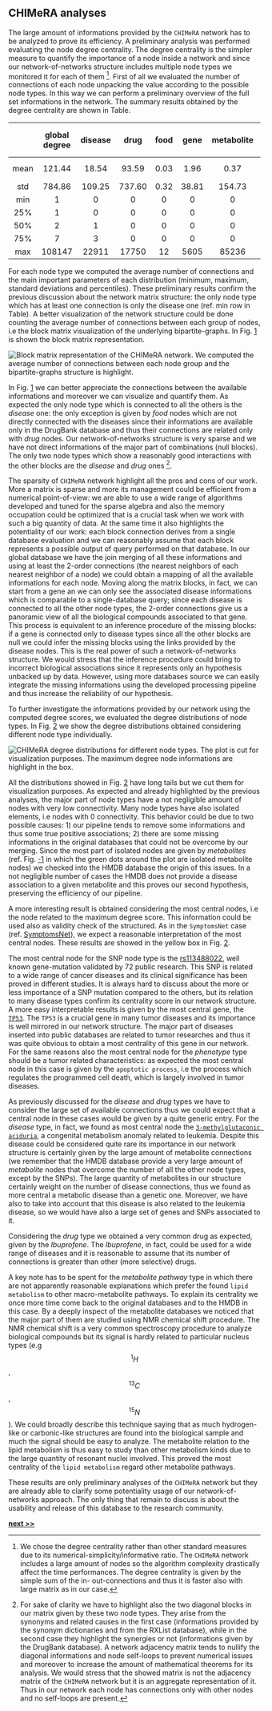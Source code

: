 ## CHIMeRA analyses

The large amount of informations provided by the `CHIMeRA` network has to be analyzed to prove its efficiency.
A preliminary analysis was performed evaluating the node degree centrality.
The degree centrality is the simpler measure to quantify the importance of a node inside a network and since our network-of-networks structure includes multiple node types we monitored it for each of them [^1].
First of all we evaluated the number of connections of each node unpacking the value according to the possible node types.
In this way we can perform a preliminary overview of the full set informations in the network.
The summary results obtained by the degree centrality are shown in Table.

|       | global degree  | disease |   drug | food | gene | metabolite | phenotype |  SNP | metabolic pathway | disease pathway   | drug-action pathway| drug-metabolism pathway |  signaling pathway | physiological pathway | macro pathway|
|:-----:|:--------------:|:-------:|:------:|:----:|:----:|:----------:|:---------:|:----:|:-----------------:|:-----------------:|:------------------:|:-----------------------:|:------------------:|:---------------------:|:------------:|
|mean   |  121.44 |   18.54 |  93.59 | 0.03 | 1.96 |       0.37 |      5.50 | 0.65 |      0.09 |      0.05 |        0.14 | $$6\times10^{-3}$$| $$4\times10^{-3}$$ |$$1\times10^{-3}$$ |   0.48  |
|std    |  784.86 |  109.25 | 737.60 | 0.32 |38.81 |     154.73 |    100.09 |21.96 |      2.81 |      1.27 |        6.79 |            0.28 |             0.29 |            0.07 | 106.06  |
|min    |       1 |       0 |      0 |    0 |    0 |          0 |         0 |    0 |         0 |         0 |           0 |               0 |                0 |               0 |      0  |
|25%    |       1 |       0 |      0 |    0 |    0 |          0 |         0 |    0 |         0 |         0 |           0 |               0 |                0 |               0 |      0  |
|50%    |       2 |       1 |      0 |    0 |    0 |          0 |         0 |    0 |         0 |         0 |           0 |               0 |                0 |               0 |      0  |
|75%    |       7 |       3 |      0 |    0 |    0 |          0 |         0 |    0 |         0 |         0 |           0 |               0 |                0 |               0 |      1  |
|max    |  108147 |   22911 |  17750 |   12 | 5605 |      85236 |      9732 | 4866 |       594 |       283 |        1006 |              60 |               49 |              13 |  59993  |


For each node type we computed the average number of connections and the main important parameters of each distribution (minimum, maximum, standard deviations and percentiles).
These preliminary results confirm the previous discussion about the network matrix structure: the only node type which has at least one connection is only the disease one (ref. min row in Table).
A better visualization of the network structure could be done counting the average number of connections between each group of nodes, i.e the block matrix visualization of the underlying bipartite-graphs.
In Fig. [1](../../../../img/chimera_net_mat.svg) is shown the block matrix representation.

![Block matrix representation of the `CHIMeRA` network. We computed the average number of connections between each node group and the bipartite-graphs structure is highlight.](https://raw.githubusercontent.com/Nico-Curti/PhDthesis/master/img/chimera_net_mat.svg?token=AF4CJX52EDAE7D4MPHXZTES5XA7WE&sanitize=true)

In Fig. [1](../../../../img/chimera_net_mat.svg) we can better appreciate the connections between the available informations and moreover we can visualize and quantify them.
As expected the only node type which is connected to all the others is the *disease* one: the only exception is given by *food* nodes which are not directly connected with the diseases since their informations are available only in the DrugBank database and thus their connections are related only with *drug* nodes.
Our network-of-networks structure is very sparse and we have not direct informations of the major part of combinations (null blocks).
The only two node types which show a reasonably good interactions with the other blocks are the *disease* and *drug* ones [^2].

The sparsity of `CHIMeRA` network highlight all the pros and cons of our work.
More a matrix is sparse and more its management could be efficient from a numerical point-of-view: we are able to use a wide range of algorithms developed and tuned for the sparse algebra and also the memory occupation could be optimized that is a crucial task when we work with such a big quantity of data.
At the same time it also highlights the potentiality of our work: each block connection derives from a single database evaluation and we can reasonably assume that each block represents a possible output of query performed on that database.
In our global database we have the join merging of all these informations and using at least the 2-order connections (the nearest neighbors of each nearest neighbor of a node) we could obtain a mapping of all the available informations for each node.
Moving along the matrix blocks, in fact, we can start from a gene an we can only see the associated disease informations which is comparable to a single-database query; since each disease is connected to all the other node types, the 2-order connections give us a panoramic view of all the biological compounds associated to that gene.
This process is equivalent to an inference procedure of the missing blocks: if a gene is connected only to disease types since all the other blocks are null we could infer the missing blocks using the links provided by the disease nodes.
This is the real power of such a network-of-networks structure.
We would stress that the inference procedure could bring to incorrect biological associations since it represents only an hypothesis unbacked up by data.
However, using more databases source we can easily integrate the missing informations using the developed processing pipeline and thus increase the reliability of our hypothesis.

To further investigate the informations provided by our network using the computed degree scores, we evaluated the degree distributions of node types.
In Fig. [2](../../../../img/degree.png) we show the degree distributions obtained considering different node type individually.

![`CHIMeRA` degree distributions for different node types. The plot is cut for visualization purposes. The maximum degree node informations are highlight in the box.](../../../../img/degree.png)

All the distributions showed in Fig. [2](../../../../img/degree.png) have long tails but we cut them for visualization purposes.
As expected and already highlighted by the previous analyses, the major part of node types have a not negligible amount of nodes with very low connectivity.
Many node types have also isolated elements, i.e nodes with 0 connectivity.
This behavior could be due to two possible causes: 1) our pipeline tends to remove some informations and thus some true positive associations; 2) there are some missing informations in the original databases that could not be overcome by our merging.
Since the most part of isolated nodes are given by *metabolites* (ref. Fig. [-1](../../../../img/chimera_plot.png) in which the green dots around the plot are isolated metabolite nodes) we checked into the HMDB database the origin of this issues.
In a not negligible number of cases the HMDB does not provide a disease association to a given metabolite and this proves our second hypothesis, preserving the efficiency of our pipeline.

A more interesting result is obtained considering the most central nodes, i.e the node related to the maximum degree score.
This information could be used also as validity check of the structured.
As in the `SymptomsNet` case (ref. [SymptomsNet](./SymptomsNet.md)), we expect a reasonable interpretation of the most central nodes.
These results are showed in the yellow box in Fig. [2](../../../../img/degree.png).

The most central node for the SNP node type is the [rs113488022](https://www.ncbi.nlm.nih.gov/snp/rs113488022), well known gene-mutation validated by 72 public research.
This SNP is related to a wide range of cancer diseases and its clinical significance has been proved in different studies.
It is always hard to discuss about the more or less importance of a SNP mutation compared to the others, but its relation to many disease types confirm its centrality score in our network structure.
A more easy interpretable results is given by the most central gene, the [`TP53`](https://ghr.nlm.nih.gov/gene/TP53).
The `TP53` is a crucial gene in many tumor diseases and its importance is well mirrored in our network structure.
The major part of diseases inserted into public databases are related to tumor researches and thus it was quite obvious to obtain a most centrality of this gene in our network.
For the same reasons also the most central node for the *phenotype* type should be a tumor related characteristics: as expected the most central node in this case is given by the `apoptotic process`, i.e the process which regulates the programmed cell death, which is largely involved in tumor diseases.

As previously discussed for the *disease* and *drug* types we have to consider the large set of available connections thus we could expect that a central node in these cases would be given by a quite generic entry.
For the *disease* type, in fact, we found as most central node the [`3-methylglutaconic aciduria`](https://en.wikipedia.org/wiki/3-Methylglutaconic_aciduria), a congenital metabolism anomaly related to leukemia.
Despite this disease could be considered quite rare its importance in our network structure is certainly given by the large amount of metabolite connections (we remember that the HMDB database provide a very large amount of *metabolite* nodes that overcome the number of all the other node types, except by the SNPs).
The large quantity of metabolites in our structure certainly weight on the number of disease connections, thus we found as more central a metabolic disease than a genetic one.
Moreover, we have also to take into account that this disease is also related to the leukemia disease, so we would have also a large set of genes and SNPs associated to it.

Considering the *drug* type we obtained a very common drug as expected, given by the *Ibuprofene*.
The *Ibuprofene*, in fact, could be used for a wide range of diseases and it is reasonable to assume that its number of connections is greater than other (more selective) drugs.

A key note has to be spent for the *metabolite pathway* type in which there are not apparently reasonable explanations which prefer the found `lipid metabolism` to other macro-metabolite pathways.
To explain its centrality we once more time come back to the original databases and to the HMDB in this case.
By a deeply inspect of the metabolite databases we noticed that the major part of them are studied using NMR chemical shift procedure.
The NMR chemical shift is a very common spectroscopy procedure to analyze biological compounds but its signal is hardly related to particular nucleus types (e.g $$^1H$$, $$^{13}C$$, $$^{15}N$$).
We could broadly describe this technique saying that as much hydrogen-like or carbonic-like structures are found into the biological sample and much the signal should be easy to analyze.
The metabolite relation to the lipid metabolism is thus easy to study than other metabolism kinds due to the large quantity of resonant nuclei involved.
This proved the most centrality of the `lipid metabolism` regard other metabolite pathways.

These results are only preliminary analyses of the `CHIMeRA` network but they are already able to clarify some potentiality usage of our network-of-networks approach.
The only thing that remain to discuss is about the usability and release of this database to the research community.


[^1]: We chose the degree centrality rather than other standard measures due to its numerical-simplicity/informative ratio. The `CHIMeRA` network includes a large amount of nodes so the algorithm complexity drastically affect the time performances. The degree centrality is given by the simple sum of the in- out-connections and thus it is faster also with large matrix as in our case.

[^2]: For sake of clarity we have to highlight also the two diagonal blocks in our matrix given by these two node types. They arise from the synonyms and related causes in the first case (informations provided by the synonym dictionaries and from the RXList database), while in the second case they highlight the synergies or not (informations given by the DrugBank database). A network adjacency matrix tends to nullify the diagonal informations and node self-loops to prevent numerical issues and moreover to increase the amount of mathematical theorems for its analysis. We would stress that the showed matrix is not the adjacency matrix of the `CHIMeRA` network but it is an aggregate representation of it. Thus in our network each node has connections only with other nodes and no self-loops are present.


[**next >>**](./Service.md)
